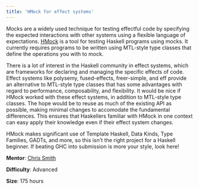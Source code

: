 ```yaml
---
title: 'HMock for effect systems'
---
```


Mocks are a widely used technique for testing effectful code by specifying the expected interactions with other systems using a flexible language of expectations.  [HMock](https://hackage.haskell.org/package/HMock) is a tool for testing Haskell programs using mocks.  It currently requires programs to be written using MTL-style type classes that define the operations you with to mock.

There is a lot of interest in the Haskell community in effect systems, which are frameworks for declaring and managing the specific effects of code.  Effect systems like polysemy, fused-effects, freer-simple, and eff provide an alternative to MTL-style type classes that has some advantages with regard to performance, composability, and flexibility.  It would be nice if HMock worked with these effect systems, in addition to MTL-style type classes.  The hope would be to reuse as much of the existing API as possible, making minimal changes to accomodate the fundamental differences.  This ensures that Haskellers familiar with HMock in one context can easy apply their knowledge even if their effect system changes.

HMock makes significant use of Template Haskell, Data Kinds, Type Families, GADTs, and more, so this isn't the right project for a Haskell beginner.  If beating GHC into submission is more your style, look here!

**Mentor**: [Chris Smith](mailto:cdsmith@gmail.com)

**Difficulty**: Advanced

**Size**: 175 hours
